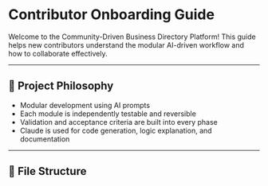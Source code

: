 # Contributor Onboarding Guide

Welcome to the Community-Driven Business Directory Platform! This guide helps new contributors understand the modular AI-driven workflow and how to collaborate effectively.

---

## 🧭 Project Philosophy

- Modular development using AI prompts
- Each module is independently testable and reversible
- Validation and acceptance criteria are built into every phase
- Claude is used for code generation, logic explanation, and documentation

---

## 📁 File Structure


